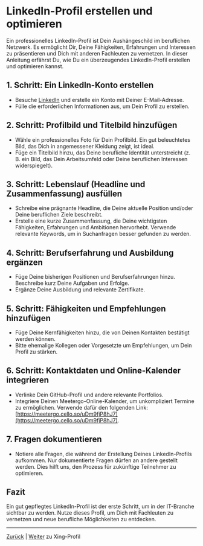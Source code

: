 # LinkedIn-Profil erstellen und optimieren

Ein professionelles LinkedIn-Profil ist Dein Aushängeschild im beruflichen Netzwerk. Es ermöglicht Dir, Deine Fähigkeiten, Erfahrungen und Interessen zu präsentieren und Dich mit anderen Fachleuten zu vernetzen. In dieser Anleitung erfährst Du, wie Du ein überzeugendes LinkedIn-Profil erstellen und optimieren kannst.

## 1. Schritt: Ein LinkedIn-Konto erstellen

- Besuche [LinkedIn](https://www.linkedin.com/) und erstelle ein Konto mit Deiner E-Mail-Adresse.
- Fülle die erforderlichen Informationen aus, um Dein Profil zu erstellen.

## 2. Schritt: Profilbild und Titelbild hinzufügen

- Wähle ein professionelles Foto für Dein Profilbild. Ein gut beleuchtetes Bild, das Dich in angemessener Kleidung zeigt, ist ideal.
- Füge ein Titelbild hinzu, das Deine berufliche Identität unterstreicht (z. B. ein Bild, das Dein Arbeitsumfeld oder Deine beruflichen Interessen widerspiegelt).

## 3. Schritt: Lebenslauf (Headline und Zusammenfassung) ausfüllen

- Schreibe eine prägnante Headline, die Deine aktuelle Position und/oder Deine beruflichen Ziele beschreibt.
- Erstelle eine kurze Zusammenfassung, die Deine wichtigsten Fähigkeiten, Erfahrungen und Ambitionen hervorhebt. Verwende relevante Keywords, um in Suchanfragen besser gefunden zu werden.

## 4. Schritt: Berufserfahrung und Ausbildung ergänzen

- Füge Deine bisherigen Positionen und Berufserfahrungen hinzu. Beschreibe kurz Deine Aufgaben und Erfolge.
- Ergänze Deine Ausbildung und relevante Zertifikate.

## 5. Schritt: Fähigkeiten und Empfehlungen hinzufügen

- Füge Deine Kernfähigkeiten hinzu, die von Deinen Kontakten bestätigt werden können.
- Bitte ehemalige Kollegen oder Vorgesetzte um Empfehlungen, um Dein Profil zu stärken.

## 6. Schritt: Kontaktdaten und Online-Kalender integrieren

- Verlinke Dein GitHub-Profil und andere relevante Portfolios.
- Integriere Deinen Meetergo-Online-Kalender, um unkompliziert Termine zu ermöglichen. Verwende dafür den folgenden Link: [https://meetergo.cello.so/uDm9fjP8hJ7](https://meetergo.cello.so/uDm9fjP8hJ7).

## 7. Fragen dokumentieren

- Notiere alle Fragen, die während der Erstellung Deines LinkedIn-Profils aufkommen. Nur dokumentierte Fragen dürfen an andere gestellt werden. Dies hilft uns, den Prozess für zukünftige Teilnehmer zu optimieren.

## Fazit

Ein gut gepflegtes LinkedIn-Profil ist der erste Schritt, um in der IT-Branche sichtbar zu werden. Nutze dieses Profil, um Dich mit Fachleuten zu vernetzen und neue berufliche Möglichkeiten zu entdecken.

---
[Zurück](../README.md) | [Weiter](../03-xing-profil/README.md) zu Xing-Profil
